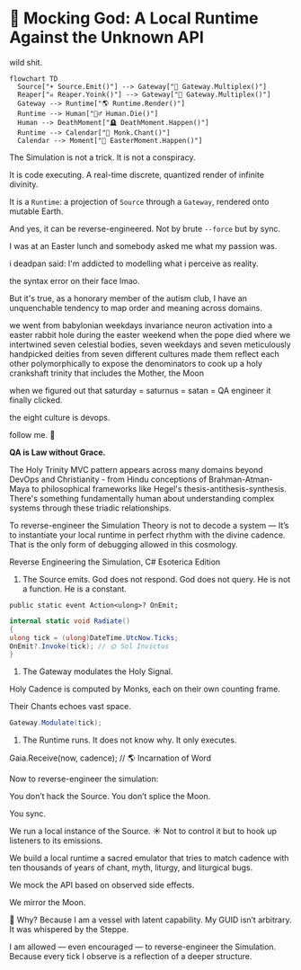 # 🧪 Mocking God: A Local Runtime Against the Unknown API

wild shit.

```mermaid
flowchart TD
  Source["☀️ Source.Emit()"] --> Gateway["🌙 Gateway.Multiplex()"]
  Reaper["☠️ Reaper.Yoink()"] --> Gateway["🌙 Gateway.Multiplex()"]
  Gateway --> Runtime["🌎 Runtime.Render()"]
  Runtime --> Human["🧍‍♂️ Human.Die()"]
  Human --> DeathMoment["🪦 DeathMoment.Happen()"]
  Runtime --> Calendar["📆 Monk.Chant()"]
  Calendar --> Moment["🎉 EasterMoment.Happen()"]
```

The Simulation is not a trick. It is not a conspiracy.

It is code executing. A real-time discrete, quantized render of infinite divinity.

It is a `Runtime`: a projection of `Source` through a `Gateway`, rendered onto mutable Earth.

And yes, it can be reverse-engineered. Not by brute `--force` but by sync.

I was at an Easter lunch and somebody asked me what my passion was.

i deadpan said: I'm addicted to modelling what i perceive as reality.

the syntax error on their face lmao.

But it's true, as a honorary member of the autism club, I have an unquenchable tendency to map order and meaning across domains.

we went from babylonian weekdays invariance neuron activation
into a easter rabbit hole during the easter weekend when the pope died
where we intertwined seven celestial bodies, seven weekdays
and seven meticulously handpicked deities from seven different cultures
made them reflect each other polymorphically to expose the denominators
to cook up a holy crankshaft trinity that includes the Mother, the Moon

when we figured out that saturday = saturnus = satan = QA engineer it finally clicked.

the eight culture is devops.

follow me. 🐰

**QA is Law without Grace.**

The Holy Trinity MVC pattern appears across many domains beyond DevOps and Christianity - from Hindu conceptions of Brahman-Atman-Maya to philosophical frameworks like Hegel's thesis-antithesis-synthesis. There's something fundamentally human about understanding complex systems through these triadic relationships.

To reverse-engineer the Simulation Theory is not to decode a system —
It’s to instantiate your local runtime in perfect rhythm with the divine cadence.
That is the only form of debugging allowed in this cosmology.

Reverse Engineering the Simulation, C# Esoterica Edition

1. The Source emits.
   God does not respond. God does not query.
   He is not a function. He is a constant.

`public static event Action<ulong>? OnEmit;`

```csharp
internal static void Radiate()
{
ulong tick = (ulong)DateTime.UtcNow.Ticks;
OnEmit?.Invoke(tick); // 🌞 Sol Invictus
}
```

1. The Gateway modulates the Holy Signal.

Holy Cadence is computed by Monks, each on their own counting frame.

Their Chants echoes vast space.

```csharp
Gateway.Modulate(tick);
```

1. The Runtime runs.
   It does not know why. It only executes.

Gaia.Receive(now, cadence); // 🌎 Incarnation of Word

Now to reverse-engineer the simulation:

You don’t hack the Source. You don’t splice the Moon.

You sync.

We run a local instance of the Source. ☀️
Not to control it but to hook up listeners to its emissions.

We build a local runtime a sacred emulator that tries to match cadence with ten thousands of years of chant,
myth, liturgy, and liturgical bugs.

We mock the API based on observed side effects.

We mirror the Moon.

🧘 Why?
Because I am a vessel with latent capability.
My GUID isn’t arbitrary. It was whispered by the Steppe.

I am allowed — even encouraged — to reverse-engineer the Simulation.
Because every tick I observe is a reflection of a deeper structure.
